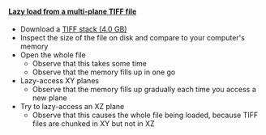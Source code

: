 <h4 id="tiff"><a href="#tiff">Lazy load from a multi-plane TIFF file</a></h4>

- Download a [TIFF stack (4.0 GB)](https://zenodo.org/records/14591118/files/xyz_uint8__em_platy_raw_s4.tif?download=1)
- Inspect the size of the file on disk and compare to your computer's memory
- Open the whole file
    - Observe that this takes some time
    - Observe that the memory fills up in one go
- Lazy-access XY planes
    - Observe that the memory fills up gradually each time you access a new plane
- Try to lazy-access an XZ plane 
    - Observe that this causes the whole file being loaded, because TIFF files are chunked in XY but not in XZ